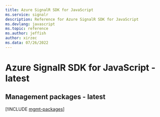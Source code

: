 ```yaml
---
title: Azure SignalR SDK for JavaScript
ms.service: signalr
description: Reference for Azure SignalR SDK for JavaScript
ms.devlang: javascript
ms.topic: reference
ms.author: jeffish
author: xirzec
ms.data: 07/26/2022
---
```

# Azure SignalR SDK for JavaScript - latest

## Management packages - latest
[!INCLUDE [mgmt-packages](signalr-mgmt-index.md)]
